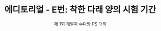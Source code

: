 <div align="center">
    <h1>
        에디토리얼 - E번: 착한 다래 양의 시험 기간
    </h1>
    <p>
        제 1회 개발자 수다방 PS 대회
    </p>
</div>